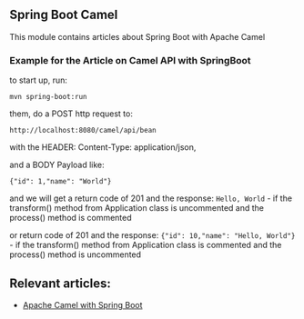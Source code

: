## Spring Boot Camel

This module contains articles about Spring Boot with Apache Camel

### Example for the Article on Camel API with SpringBoot

to start up, run:

`mvn spring-boot:run`
	
them, do a POST http request to:

`http://localhost:8080/camel/api/bean` 

with the HEADER: Content-Type: application/json, 

and a BODY Payload like:

`{"id": 1,"name": "World"}`

and we will get a return code of 201 and the response: `Hello, World` - if the transform() method from Application class is uncommented and the process() method is commented

or return code of 201 and the response: `{"id": 10,"name": "Hello, World"}` - if the transform() method from Application class is commented and the process() method is uncommented 

## Relevant articles:

- [Apache Camel with Spring Boot](http://www.baeldung.com/apache-camel-spring-boot)
